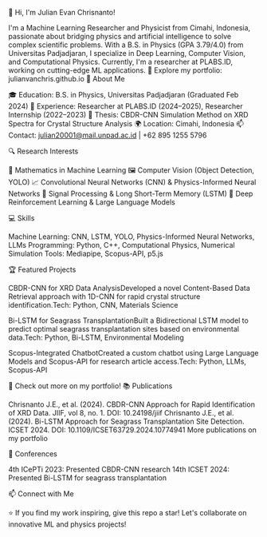 👋 Hi, I'm Julian Evan Chrisnanto!

I'm a Machine Learning Researcher and Physicist from Cimahi, Indonesia, passionate about bridging physics and artificial intelligence to solve complex scientific problems. With a B.S. in Physics (GPA 3.79/4.0) from Universitas Padjadjaran, I specialize in Deep Learning, Computer Vision, and Computational Physics. Currently, I'm a researcher at PLABS.ID, working on cutting-edge ML applications.
🌟 Explore my portfolio: julianvanchris.github.io
🚀 About Me

🎓 Education: B.S. in Physics, Universitas Padjadjaran (Graduated Feb 2024)
💼 Experience: Researcher at PLABS.ID (2024–2025), Researcher Internship (2022–2023)
🔬 Thesis: CBDR-CNN Simulation Method on XRD Spectra for Crystal Structure Analysis
🌍 Location: Cimahi, Indonesia
📫 Contact: julian20001@mail.unpad.ac.id | +62 895 1255 5796

🔍 Research Interests

🧠 Mathematics in Machine Learning
🖼️ Computer Vision (Object Detection, YOLO)
📈 Convolutional Neural Networks (CNN) & Physics-Informed Neural Networks
🌊 Signal Processing & Long Short-Term Memory (LSTM)
🤖 Deep Reinforcement Learning & Large Language Models

💻 Skills


Machine Learning: CNN, LSTM, YOLO, Physics-Informed Neural Networks, LLMs
Programming: Python, C++, Computational Physics, Numerical Simulation
Tools: Mediapipe, Scopus-API, p5.js

🏆 Featured Projects

CBDR-CNN for XRD Data AnalysisDeveloped a novel Content-Based Data Retrieval approach with 1D-CNN for rapid crystal structure identification.Tech: Python, CNN, Materials Science

Bi-LSTM for Seagrass TransplantationBuilt a Bidirectional LSTM model to predict optimal seagrass transplantation sites based on environmental data.Tech: Python, Bi-LSTM, Environmental Modeling

Scopus-Integrated ChatbotCreated a custom chatbot using Large Language Models and Scopus-API for research article access.Tech: Python, LLMs, Scopus-API


🔗 Check out more on my portfolio!
📚 Publications

Chrisnanto J.E., et al. (2024). CBDR-CNN Approach for Rapid Identification of XRD Data. JIIF, vol 8, no. 1. DOI: 10.24198/jiif
Chrisnanto J.E., et al. (2024). Bi-LSTM Approach for Seagrass Transplantation Site Detection. ICSET 2024. DOI: 10.1109/ICSET63729.2024.10774941
More publications on my portfolio

📢 Conferences

4th ICePTi 2023: Presented CBDR-CNN research
14th ICSET 2024: Presented Bi-LSTM for seagrass transplantation

📫 Connect with Me

  
  
  
  



⭐️ If you find my work inspiring, give this repo a star! Let's collaborate on innovative ML and physics projects!
